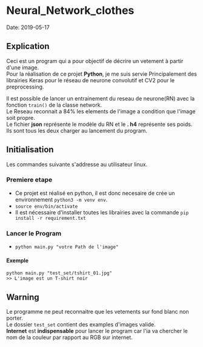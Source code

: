 # Neural_Network_clothes

Date: 2019-05-17

## Explication
Ceci est un program qui a pour objectif de décrire un vetement à partir d'une image.  
Pour la réalisation de ce projet **Python**, je me suis servie Principalement des librairies Keras pour le réseau de neurone convolutif et CV2 pour le preprocessing.  

Il est possible de lancer un entrainement du reseau de neurone(RN) avec la fonction `train()` de la classe network.  
Le Reseau reconnait a 84% les elements de l'image a condition que l'image soit propre.  
Le fichier **json** représente le modèle du RN et le **. h4** représente ses poids. Ils sont tous les deux charger au lancement du program.  

## Initialisation

Les commandes suivante s'addresse au utilisateur linux.

### Premiere etape

* Ce projet est réalisé en python, il est donc necesaire de crée un environnement `python3 -m venv env`. 
* `source env/bin/activate`
* Il est nécessaire d'installer toutes les librairies avec la commande `pip install -r requirement.txt`

### Lancer le Program

* `python main.py "votre Path de l'image"`

#### Exemple

`python main.py "test_set/tshirt_01.jpg"`  
`>> L'image est un T-shirt noir`  

## Warning

Le programme ne peut reconnaitre que les vetements sur fond blanc non porter.  
Le dossier `test_set` contient des examples d'images valide.  
**Internet** est **indispensable** pour lancer le program car l'ia va chercher le nom de la couleur par rapport au RGB sur internet.   
